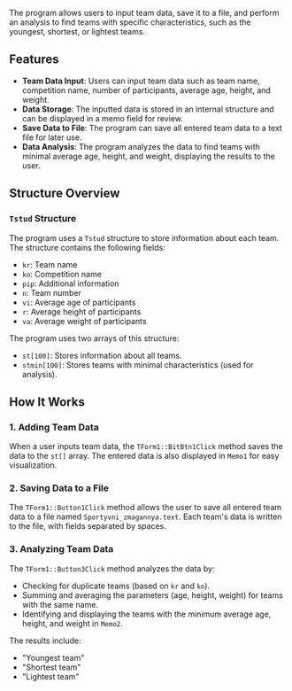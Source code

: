 The program allows users to input team data, save it to a file, and perform an analysis to find teams with specific characteristics, such as the youngest, shortest, or lightest teams.

## Features

- **Team Data Input**: Users can input team data such as team name, competition name, number of participants, average age, height, and weight.
- **Data Storage**: The inputted data is stored in an internal structure and can be displayed in a memo field for review.
- **Save Data to File**: The program can save all entered team data to a text file for later use.
- **Data Analysis**: The program analyzes the data to find teams with minimal average age, height, and weight, displaying the results to the user.

## Structure Overview

### `Tstud` Structure

The program uses a `Tstud` structure to store information about each team. The structure contains the following fields:

- `kr`: Team name
- `ko`: Competition name
- `pip`: Additional information
- `n`: Team number
- `vi`: Average age of participants
- `r`: Average height of participants
- `va`: Average weight of participants

The program uses two arrays of this structure:
- `st[100]`: Stores information about all teams.
- `stmin[100]`: Stores teams with minimal characteristics (used for analysis).

## How It Works

### 1. Adding Team Data

When a user inputs team data, the `TForm1::BitBtn1Click` method saves the data to the `st[]` array. The entered data is also displayed in `Memo1` for easy visualization.

### 2. Saving Data to a File

The `TForm1::Button1Click` method allows the user to save all entered team data to a file named `Sportyvni_zmagannya.text`. Each team's data is written to the file, with fields separated by spaces.

### 3. Analyzing Team Data

The `TForm1::Button3Click` method analyzes the data by:
- Checking for duplicate teams (based on `kr` and `ko`).
- Summing and averaging the parameters (age, height, weight) for teams with the same name.
- Identifying and displaying the teams with the minimum average age, height, and weight in `Memo2`.

The results include:
- "Youngest team"
- "Shortest team"
- "Lightest team"
